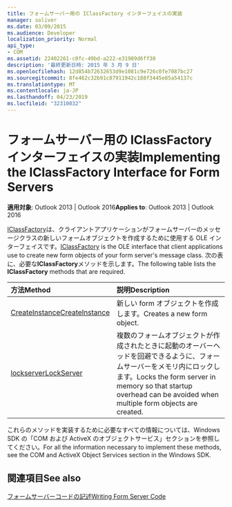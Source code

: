 ```yaml
---
title: フォームサーバー用の IClassFactory インターフェイスの実装
manager: soliver
ms.date: 03/09/2015
ms.audience: Developer
localization_priority: Normal
api_type:
- COM
ms.assetid: 22402261-c0fc-49bd-a222-e31989d6ff30
description: '最終更新日時: 2015 年 3 月 9 日'
ms.openlocfilehash: 12d854b72632653d9e1081c9e726c0fe7087bc27
ms.sourcegitcommit: 8fe462c32b91c87911942c188f3445e85a54137c
ms.translationtype: MT
ms.contentlocale: ja-JP
ms.lasthandoff: 04/23/2019
ms.locfileid: "32310032"
---
```

# <a name="implementing-the-iclassfactory-interface-for-form-servers"></a><span data-ttu-id="84575-103">フォームサーバー用の IClassFactory インターフェイスの実装</span><span class="sxs-lookup"><span data-stu-id="84575-103">Implementing the IClassFactory Interface for Form Servers</span></span>

  
  
<span data-ttu-id="84575-104">**適用対象**: Outlook 2013 | Outlook 2016</span><span class="sxs-lookup"><span data-stu-id="84575-104">**Applies to**: Outlook 2013 | Outlook 2016</span></span> 
  
<span data-ttu-id="84575-105">[IClassFactory](https://msdn.microsoft.com/library/ms694364%28VS.85%29.aspx)は、クライアントアプリケーションがフォームサーバーのメッセージクラスの新しいフォームオブジェクトを作成するために使用する OLE インターフェイスです。</span><span class="sxs-lookup"><span data-stu-id="84575-105">[IClassFactory](https://msdn.microsoft.com/library/ms694364%28VS.85%29.aspx) is the OLE interface that client applications use to create new form objects of your form server's message class.</span></span> <span data-ttu-id="84575-106">次の表に、必要な**IClassFactory**メソッドを示します。</span><span class="sxs-lookup"><span data-stu-id="84575-106">The following table lists the **IClassFactory** methods that are required.</span></span> 
  
|<span data-ttu-id="84575-107">**方法**</span><span class="sxs-lookup"><span data-stu-id="84575-107">**Method**</span></span>|<span data-ttu-id="84575-108">**説明**</span><span class="sxs-lookup"><span data-stu-id="84575-108">**Description**</span></span>|
|:-----|:-----|
|[<span data-ttu-id="84575-109">CreateInstance</span><span class="sxs-lookup"><span data-stu-id="84575-109">CreateInstance</span></span>](https://msdn.microsoft.com/library/ms682215%28v=VS.85%29.aspx) <br/> |<span data-ttu-id="84575-110">新しい form オブジェクトを作成します。</span><span class="sxs-lookup"><span data-stu-id="84575-110">Creates a new form object.</span></span>  <br/> |
|[<span data-ttu-id="84575-111">lockserver</span><span class="sxs-lookup"><span data-stu-id="84575-111">LockServer</span></span>](https://msdn.microsoft.com/library/ms682332%28v=VS.85%29.aspx) <br/> |<span data-ttu-id="84575-112">複数のフォームオブジェクトが作成されたときに起動のオーバーヘッドを回避できるように、フォームサーバーをメモリ内にロックします。</span><span class="sxs-lookup"><span data-stu-id="84575-112">Locks the form server in memory so that startup overhead can be avoided when multiple form objects are created.</span></span>  <br/> |
   
<span data-ttu-id="84575-113">これらのメソッドを実装するために必要なすべての情報については、Windows SDK の「COM および ActiveX のオブジェクトサービス」セクションを参照してください。</span><span class="sxs-lookup"><span data-stu-id="84575-113">For all the information necessary to implement these methods, see the COM and ActiveX Object Services section in the Windows SDK.</span></span>
  
## <a name="see-also"></a><span data-ttu-id="84575-114">関連項目</span><span class="sxs-lookup"><span data-stu-id="84575-114">See also</span></span>



[<span data-ttu-id="84575-115">フォームサーバーコードの記述</span><span class="sxs-lookup"><span data-stu-id="84575-115">Writing Form Server Code</span></span>](writing-form-server-code.md)

